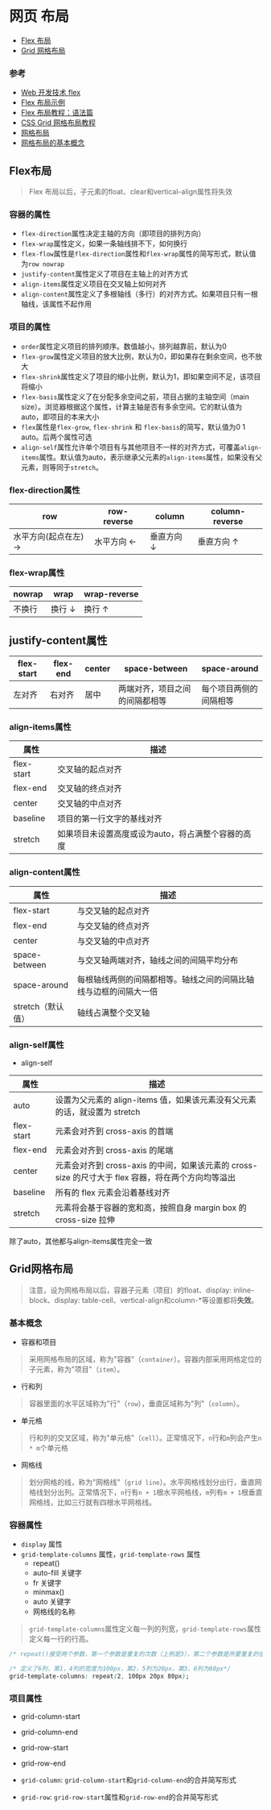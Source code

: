 # 网页 布局

- [Flex 布局](#Flex布局)
- [Grid 网格布局](#Grid网格布局)

### 参考

- [Web 开发技术 flex](https://developer.mozilla.org/zh-CN/docs/Web/CSS/flex)
- [Flex 布局示例](http://static.vgee.cn/static/index.html)
- [Flex 布局教程：语法篇](http://www.ruanyifeng.com/blog/2015/07/flex-grammar.html)
- [CSS Grid 网格布局教程](http://www.ruanyifeng.com/blog/2019/03/grid-layout-tutorial.html)
- [网格布局](https://developer.mozilla.org/zh-CN/docs/Web/CSS/CSS_Grid_Layout)
- [网格布局的基本概念](https://developer.mozilla.org/zh-CN/docs/Web/CSS/CSS_Grid_Layout/Basic_Concepts_of_Grid_Layout)

## Flex布局

>Flex 布局以后，子元素的float、clear和vertical-align属性将失效


### 容器的属性
- `flex-direction`属性决定主轴的方向（即项目的排列方向）
- `flex-wrap`属性定义，如果一条轴线排不下，如何换行
- `flex-flow`属性是`flex-direction`属性和`flex-wrap`属性的简写形式，默认值为`row nowrap`
- `justify-content`属性定义了项目在主轴上的对齐方式
- `align-items`属性定义项目在交叉轴上如何对齐
- `align-content`属性定义了多根轴线（多行）的对齐方式。如果项目只有一根轴线，该属性不起作用

### 项目的属性

- `order`属性定义项目的排列顺序。数值越小，排列越靠前，默认为0
- `flex-grow`属性定义项目的放大比例，默认为0，即如果存在剩余空间，也不放大
- `flex-shrink`属性定义了项目的缩小比例，默认为1，即如果空间不足，该项目将缩小
- `flex-basis`属性定义了在分配多余空间之前，项目占据的主轴空间（main size）。浏览器根据这个属性，计算主轴是否有多余空间。它的默认值为auto，即项目的本来大小
- `flex`属性是`flex-grow`, `flex-shrink` 和 `flex-basis`的简写，默认值为0 1 auto。后两个属性可选
- `align-self`属性允许单个项目有与其他项目不一样的对齐方式，可覆盖`align-items`属性。默认值为auto，表示继承父元素的`align-items`属性，如果没有父元素，则等同于`stretch`。

### flex-direction属性

row	| row-reverse	| column	| column-reverse
---|---|---|---
水平方向(起点在左) →	| 水平方向 ←	| 垂直方向 ↓	| 垂直方向 ↑

### flex-wrap属性

nowrap	|wrap	|wrap-reverse
---|---|---
不换行	|换行 ↓	|换行 ↑

## justify-content属性

flex-start	|flex-end	|center	|space-between	|space-around
---|---|---|---|---
左对齐	|右对齐	|居中	|两端对齐，项目之间的间隔都相等	|每个项目两侧的间隔相等

### align-items属性

属性	| 描述
---|---
flex-start	|交叉轴的起点对齐
flex-end	| 交叉轴的终点对齐
center	|交叉轴的中点对齐
baseline	|项目的第一行文字的基线对齐
stretch	|如果项目未设置高度或设为auto，将占满整个容器的高度

### align-content属性
属性|描述
---|---
flex-start	| 与交叉轴的起点对齐
flex-end	| 与交叉轴的终点对齐
center	| 与交叉轴的中点对齐
space-between	| 与交叉轴两端对齐，轴线之间的间隔平均分布
space-around	| 每根轴线两侧的间隔都相等。轴线之间的间隔比轴线与边框的间隔大一倍
stretch（默认值）	| 轴线占满整个交叉轴
### align-self属性
- align-self

属性	|描述
---|---
auto	|设置为父元素的 align-items 值，如果该元素没有父元素的话，就设置为 stretch
flex-start	|元素会对齐到 cross-axis 的首端
flex-end	|元素会对齐到 cross-axis 的尾端
center	|元素会对齐到 cross-axis 的中间，如果该元素的 cross-size 的尺寸大于 flex 容器，将在两个方向均等溢出
baseline	|所有的 flex 元素会沿着基线对齐
stretch	|元素将会基于容器的宽和高，按照自身 margin box 的 cross-size 拉伸

除了auto，其他都与align-items属性完全一致


## Grid网格布局

> 注意，设为网格布局以后，容器子元素（项目）的float、display: inline-block、display: table-cell、vertical-align和column-*等设置都将**失效**。

### 基本概念

- 容器和项目

>采用网格布局的区域，称为"容器"（`container`）。容器内部采用网格定位的子元素，称为"项目"（`item`）。

- 行和列

>容器里面的水平区域称为"行"（`row`），垂直区域称为"列"（`column`）。

- 单元格

>行和列的交叉区域，称为"单元格"（`cell`）。正常情况下，`n`行和`m`列会产生`n * m`个单元格

- 网格线

>划分网格的线，称为"网格线"（`grid line`）。水平网格线划分出行，垂直网格线划分出列。正常情况下，`n`行有`n + 1`根水平网格线，`m`列有`m + 1`根垂直网格线，比如三行就有四根水平网格线。

### 容器属性

- `display` 属性
- `grid-template-columns` 属性，`grid-template-rows` 属性
  - repeat()
  - auto-fill 关键字
  - fr 关键字
  - minmax()
  - auto 关键字
  - 网格线的名称

>`grid-template-columns`属性定义每一列的列宽，`grid-template-rows`属性定义每一行的行高。

```css
/* repeat()接受两个参数，第一个参数是重复的次数（上例是3），第二个参数是所要重复的值。 */

/* 定义了6列，第1，4列的宽度为100px，第2，5列为20px，第3，6列为80px*/ 
grid-template-columns: repeat(2, 100px 20px 80px);

```

### 项目属性

- grid-column-start
- grid-column-end
- grid-row-start
- grid-row-end


- `grid-column`: `grid-column-start`和`grid-column-end`的合并简写形式
- `grid-row`: `grid-row-start`属性和`grid-row-end`的合并简写形式
